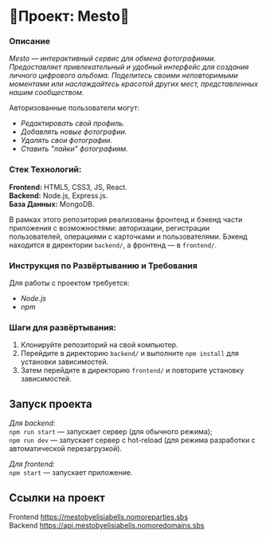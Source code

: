 # 🎏Проект: Mesto🎏

### Описание
*Mesto — интерактивный сервис для обмена фотографиями. Предоставляет привлекательный и удобный интерфейс для создания личного цифрового альбома. Поделитесь своими неповторимыми моментами или наслаждайтесь красотой других мест, представленных нашим сообществом.*

Авторизованные пользователи могут:
- *Редактировать свой профиль.*
- *Добавлять новые фотографии.*
- *Удалять свои фотографии.*
- *Ставить "лайки" фотографиям.*

### Стек Технологий:
**Frontend:** HTML5, CSS3, JS, React.  
**Backend:** Node.js, Express.js.  
**База Данных:** MongoDB.

В рамках этого репозитория реализованы фронтенд и бэкенд части приложения с возможностями: авторизации, регистрации пользователей, операциями с карточками и пользователями. Бэкенд находится в директории `backend/`, а фронтенд — в `frontend/`.

### Инструкция по Развёртыванию и Требования
Для работы с проектом требуется:
- *Node.js*
- *npm*

### Шаги для развёртывания:
1. Клонируйте репозиторий на свой компьютер.
2. Перейдите в директорию `backend/` и выполните `npm install` для установки зависимостей.
3. Затем перейдите в директорию `frontend/` и повторите установку зависимостей.

## Запуск проекта

*Для backend:*  
`npm run start` — запускает сервер (для обычного режима);  
`npm run dev` — запускает сервер с hot-reload (для режима разработки с автоматической перезагрузкой).

*Для frontend:*  
`npm start` — запускает приложение.

## Ссылки на проект
Frontend https://mestobyelisiabells.nomoreparties.sbs  
Backend https://api.mestobyelisiabells.nomoredomains.sbs
